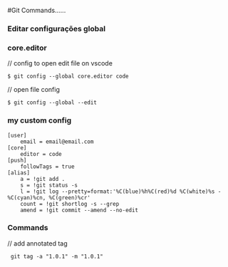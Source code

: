 #Git Commands......

### Editar configurações global

### core.editor

// config to open edit file on vscode

` $ git config --global core.editor code `


// open file config

` $ git config --global --edit `

### my custom config

```
[user]
	email = email@email.com
[core]
	editor = code
[push] 
	followTags = true
[alias]
    a = !git add .
	s = !git status -s
    l = !git log --pretty=format:'%C(blue)%h%C(red)%d %C(white)%s - %C(cyan)%cn, %C(green)%cr'
	count = !git shortlog -s --grep 
	amend = !git commit --amend --no-edit 
```


### Commands

// add annotated tag
```
 git tag -a "1.0.1" -m "1.0.1"
```
